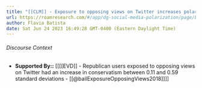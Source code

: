 ```yaml
---
title: "[[CLM]] - Exposure to opposing views on Twitter increases polarization among Republicans"
url: https://roamresearch.com/#/app/dg-social-media-polarization/page/E2UoU4xlK
author: Flavia Batista
date: Sat Jun 24 2023 16:49:28 GMT-0400 (Eastern Daylight Time)
---
```




###### Discourse Context

- **Supported By::** [[[[EVD]] - Republican users exposed to opposing views on Twitter had an increase in conservatism between 0.11 and 0.59 standard deviations  - [[@bailExposureOpposingViews2018]]]]
